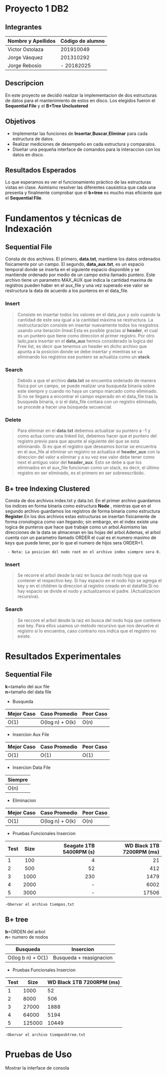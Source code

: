 # Proyecto 1 DB2


## Integrantes

| Nombre y Apellidos | Código de alumno |
|-|-|
|Victor Ostolaza | 201910049 |
|Jorge Vásquez	| 201310292 |
|Jorge Rebosio | - 20182025|


## Descripcion

En este proyecto se decidió realizar la implementacion de dos estructuras de datos para el mantenimiento de estos en disco. Los elegidos fueron el **Sequential File** y el **B+Tree Unclustered**


## Objetivos

- Implementar las funciones de **Insertar**,**Buscar**,**Eliminar** para cada estructura de datos. 
- Realizar mediciones de desempeño en cada estructura y comparalos.
- Diseñar una pequeña interface de comandos para la interaccion con los datos en disco.


## Resultados Esperados

Lo que esperamos es ver el funcionamiento práctico de las estructuras vistas en clase. Asimismo resolver las diferentes causistica que cada una presenta y finalmente comprobar que el **b+tree** es mucho mas eficiente que el **Sequential File**.

# Fundamentos y técnicas de Indexación


## Sequential File

Consta de dos archivos. El primero, **data.txt**, mantiene los datos ordenados fisicamente por un campo. El segundo, **data_aux.txt**, es un espacio temporal donde se inserta en el siguiente espacio disponible y se mantiende ordenado por medio de un campo extra llamado puntero. Este archivo tiene un parametro MAX_AUX que indica la cantidad maxima de registros pueden haber en el aux_file y una vez superado ese valor se restructura la data de acuerdo a los punteros en el data_file.


### Insert

>Consiste en insertar todos los valores en el data_aux y solo cuando la cantidad de este sea igual a la cantidad máxima se restructura. La restructuración consiste en insertar nuevamente todos los resgistros usando una iteración lineal.Esta es posible gracias al **header**, el cual es un puntero que tiene como direccion el primer registro. Por otro lado,para insertar en el **data_aux** hemos considerado la logica del Free list, es decir que tenemos un header en dicho archivo que apunta a la posicion donde se debe insertar y mientras se va eliminando los registros ese puntero se actualiza como un **stack**.

### Search

>Debido a que el archivo **data.txt** se encuentra ordenado de manera fisica por un campo, se puede realizar una busqueda binaria sobre este siempre y cuando no haya un campo marcado como eliminado. Si no se llegara a encontrar el campo esperado en el data_file tras la busqueda binaria, o si el data_file contara con un registro eliminado, se procede a hacer una búsqueda secuencial.
 

### Delete

> Para eliminar en el **data.txt** debemos actualizar su puntero a -1 y como actua como una linked list, debemos hacer que el puntero del registro previo para que apunte al siguiente del que se esta eliminando. Si es que el registro que deseamos borrar se encuentra en el aux_file al eliminar un registro  se actualiza el **header_aux** con la direccion del valor a eliminar y a su vez ese valor debe tener como next el antiguo valor del **header_aux**. Esto se debe a que los eliminados en el aux_file funcionan como un stack, es decir, el último registro en ser eliminado, es el primero en ser sobreescribido.

## B+ tree Indexing Clustered 

Consta de dos archivos index.txt y data.txt. En el primer archivo guardamos los indices en forma binaria como estructura **Node** , mientras que en el segundo archivo guardamos los registros de forma binaria como estructura **Register**.En los dos archivos estas estructuras se insertan fisicamente de forma cronologica como van llegando; sin embargo, en el index existe una logica de punteros que hace que trabaje como un arbol.Asimismo las direcciones de la data se almacenan en las hojas del arbol.Ademas, el arbol cuenta con un parametro llamado ORDER el cual es el numero maximo de keys que puede tener, por lo que el numero de hijos sera ORDER+1.

     - Nota: La posicion del nodo root en el archivo index siempre sera 0.


### Insert
> Se recorre el arbol desde la raiz en busca del nodo hoja que va contener el respectivo key. Si hay espacio en el nodo hijo se agrega el key y en el children la direccion al registro creado en el datafile.Si no hay espacio se divide el nodo y actualizamos el padre. (Actualizacion recursiva).
>


### Search

> Se reccore el arbol desde la raiz en busca del nodo hoja que contiene ese key. Para ellos usamos un metodo recursivo que nos devuelve el registro si lo encuentra, caso contrario nos indica que el registro no existe.


<!-- ### Delete

> All your files and folders are presented as a tree in the file explorer. You can switch from one to another by clicking a file in the tree. -->



# Resultados Experimentales

## Sequential File

**k**=tamaño del aux file
<br>
**n**=tamaño del data file


- Busqueda

Mejor Caso  | Caso Promedio | Peor Caso
------------- | ------------- | -------------
O(1)  | O(log n) + O(k)  | O(n)

- Insercion Aux File


Mejor Caso  | Caso Promedio | Peor Caso
------------- | ------------- | -------------
O(1)  | O(1)  | O(1)


- Insercion Data File

Siempre  |
------------- |
O(n)	|


- Eliminacion

Mejor Caso  | Caso Promedio | Peor Caso
------------- | ------------- | -------------
O(1) | O(log n) + O(k)  | O(n)


- Pruebas Funcionales Insercion

| Test  | Size  |Seagate 1TB 5400RPM (s)|WD Black 1TB 7200RPM (ms) |
| :------------ |:---------------:| -----:| ------:|
| 1     | 100 | 4 | 21 |
| 2      | 500        |   52 |	412 |
| 3 | 1000        |    230 |	1479 |
| 4| 2000 | - | 6002 |
| 5 | 3000 | - | 17506|

	-Obervar el archivo tiempos.txt



## B+ tree 

**b**=ORDEN del arbol
<br>
**n**= numero de nodos

Busqueda       	|     Insercion
------------- 	| ------------- 
 O(log b n) + O(1)   | Busqueda + reasignacion


 - Pruebas Funcionales Insercion

| Test  	| Size  	|WD Black 1TB 7200RPM (ms) 	|	
--------------- |---------------| ------------------------------| 
| 1     	| 1000 		| 52 				|
| 2      	| 8000 		| 506 				|	
| 3 		| 27000 	| 1888 				|	
| 4		| 64000 	| 5194 				|	
| 5 		| 125000 	| 10449 			|	

	-Obervar el archivo tiemposbtree.txt


# Pruebas de Uso

Mostrar la interface de consola


